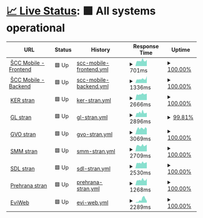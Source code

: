 # [📈 Live Status](https://scc-mobile.github.io/monitor/): <!--live status--> **🟩 All systems operational**

<!--start: status pages-->
<!-- This summary is generated by Upptime (https://github.com/upptime/upptime) -->
<!-- Do not edit this manually, your changes will be overwritten -->
<!-- prettier-ignore -->
| URL | Status | History | Response Time | Uptime |
| --- | ------ | ------- | ------------- | ------ |
| <img alt="" src="https://scc-mobile.thepatik.eu.org/cvet_barvni.png" height="13"> [ŠCC Mobile - Frontend](https://scc-mobile.thepatik.eu.org) | 🟩 Up | [scc-mobile-frontend.yml](https://github.com/scc-mobile/monitor/commits/HEAD/history/scc-mobile-frontend.yml) | <details><summary><img alt="Response time graph" src="./graphs/scc-mobile-frontend/response-time-week.png" height="20"> 701ms</summary><br><a href="https://scc-mobile.github.io/monitor/history/scc-mobile-frontend"><img alt="Response time 720" src="https://img.shields.io/endpoint?url=https%3A%2F%2Fraw.githubusercontent.com%2Fscc-mobile%2Fmonitor%2FHEAD%2Fapi%2Fscc-mobile-frontend%2Fresponse-time.json"></a><br><a href="https://scc-mobile.github.io/monitor/history/scc-mobile-frontend"><img alt="24-hour response time 812" src="https://img.shields.io/endpoint?url=https%3A%2F%2Fraw.githubusercontent.com%2Fscc-mobile%2Fmonitor%2FHEAD%2Fapi%2Fscc-mobile-frontend%2Fresponse-time-day.json"></a><br><a href="https://scc-mobile.github.io/monitor/history/scc-mobile-frontend"><img alt="7-day response time 701" src="https://img.shields.io/endpoint?url=https%3A%2F%2Fraw.githubusercontent.com%2Fscc-mobile%2Fmonitor%2FHEAD%2Fapi%2Fscc-mobile-frontend%2Fresponse-time-week.json"></a><br><a href="https://scc-mobile.github.io/monitor/history/scc-mobile-frontend"><img alt="30-day response time 708" src="https://img.shields.io/endpoint?url=https%3A%2F%2Fraw.githubusercontent.com%2Fscc-mobile%2Fmonitor%2FHEAD%2Fapi%2Fscc-mobile-frontend%2Fresponse-time-month.json"></a><br><a href="https://scc-mobile.github.io/monitor/history/scc-mobile-frontend"><img alt="1-year response time 720" src="https://img.shields.io/endpoint?url=https%3A%2F%2Fraw.githubusercontent.com%2Fscc-mobile%2Fmonitor%2FHEAD%2Fapi%2Fscc-mobile-frontend%2Fresponse-time-year.json"></a></details> | <details><summary><a href="https://scc-mobile.github.io/monitor/history/scc-mobile-frontend">100.00%</a></summary><a href="https://scc-mobile.github.io/monitor/history/scc-mobile-frontend"><img alt="All-time uptime 100.00%" src="https://img.shields.io/endpoint?url=https%3A%2F%2Fraw.githubusercontent.com%2Fscc-mobile%2Fmonitor%2FHEAD%2Fapi%2Fscc-mobile-frontend%2Fuptime.json"></a><br><a href="https://scc-mobile.github.io/monitor/history/scc-mobile-frontend"><img alt="24-hour uptime 100.00%" src="https://img.shields.io/endpoint?url=https%3A%2F%2Fraw.githubusercontent.com%2Fscc-mobile%2Fmonitor%2FHEAD%2Fapi%2Fscc-mobile-frontend%2Fuptime-day.json"></a><br><a href="https://scc-mobile.github.io/monitor/history/scc-mobile-frontend"><img alt="7-day uptime 100.00%" src="https://img.shields.io/endpoint?url=https%3A%2F%2Fraw.githubusercontent.com%2Fscc-mobile%2Fmonitor%2FHEAD%2Fapi%2Fscc-mobile-frontend%2Fuptime-week.json"></a><br><a href="https://scc-mobile.github.io/monitor/history/scc-mobile-frontend"><img alt="30-day uptime 100.00%" src="https://img.shields.io/endpoint?url=https%3A%2F%2Fraw.githubusercontent.com%2Fscc-mobile%2Fmonitor%2FHEAD%2Fapi%2Fscc-mobile-frontend%2Fuptime-month.json"></a><br><a href="https://scc-mobile.github.io/monitor/history/scc-mobile-frontend"><img alt="1-year uptime 100.00%" src="https://img.shields.io/endpoint?url=https%3A%2F%2Fraw.githubusercontent.com%2Fscc-mobile%2Fmonitor%2FHEAD%2Fapi%2Fscc-mobile-frontend%2Fuptime-year.json"></a></details>
| <img alt="" src="https://scc-mobile.thepatik.eu.org/cvet_barvni.png" height="13"> [ŠCC Mobile - Backend](https://scc-mobile-api.thepatik.eu.org) | 🟩 Up | [scc-mobile-backend.yml](https://github.com/scc-mobile/monitor/commits/HEAD/history/scc-mobile-backend.yml) | <details><summary><img alt="Response time graph" src="./graphs/scc-mobile-backend/response-time-week.png" height="20"> 1336ms</summary><br><a href="https://scc-mobile.github.io/monitor/history/scc-mobile-backend"><img alt="Response time 1259" src="https://img.shields.io/endpoint?url=https%3A%2F%2Fraw.githubusercontent.com%2Fscc-mobile%2Fmonitor%2FHEAD%2Fapi%2Fscc-mobile-backend%2Fresponse-time.json"></a><br><a href="https://scc-mobile.github.io/monitor/history/scc-mobile-backend"><img alt="24-hour response time 2251" src="https://img.shields.io/endpoint?url=https%3A%2F%2Fraw.githubusercontent.com%2Fscc-mobile%2Fmonitor%2FHEAD%2Fapi%2Fscc-mobile-backend%2Fresponse-time-day.json"></a><br><a href="https://scc-mobile.github.io/monitor/history/scc-mobile-backend"><img alt="7-day response time 1336" src="https://img.shields.io/endpoint?url=https%3A%2F%2Fraw.githubusercontent.com%2Fscc-mobile%2Fmonitor%2FHEAD%2Fapi%2Fscc-mobile-backend%2Fresponse-time-week.json"></a><br><a href="https://scc-mobile.github.io/monitor/history/scc-mobile-backend"><img alt="30-day response time 1266" src="https://img.shields.io/endpoint?url=https%3A%2F%2Fraw.githubusercontent.com%2Fscc-mobile%2Fmonitor%2FHEAD%2Fapi%2Fscc-mobile-backend%2Fresponse-time-month.json"></a><br><a href="https://scc-mobile.github.io/monitor/history/scc-mobile-backend"><img alt="1-year response time 1259" src="https://img.shields.io/endpoint?url=https%3A%2F%2Fraw.githubusercontent.com%2Fscc-mobile%2Fmonitor%2FHEAD%2Fapi%2Fscc-mobile-backend%2Fresponse-time-year.json"></a></details> | <details><summary><a href="https://scc-mobile.github.io/monitor/history/scc-mobile-backend">100.00%</a></summary><a href="https://scc-mobile.github.io/monitor/history/scc-mobile-backend"><img alt="All-time uptime 99.53%" src="https://img.shields.io/endpoint?url=https%3A%2F%2Fraw.githubusercontent.com%2Fscc-mobile%2Fmonitor%2FHEAD%2Fapi%2Fscc-mobile-backend%2Fuptime.json"></a><br><a href="https://scc-mobile.github.io/monitor/history/scc-mobile-backend"><img alt="24-hour uptime 100.00%" src="https://img.shields.io/endpoint?url=https%3A%2F%2Fraw.githubusercontent.com%2Fscc-mobile%2Fmonitor%2FHEAD%2Fapi%2Fscc-mobile-backend%2Fuptime-day.json"></a><br><a href="https://scc-mobile.github.io/monitor/history/scc-mobile-backend"><img alt="7-day uptime 100.00%" src="https://img.shields.io/endpoint?url=https%3A%2F%2Fraw.githubusercontent.com%2Fscc-mobile%2Fmonitor%2FHEAD%2Fapi%2Fscc-mobile-backend%2Fuptime-week.json"></a><br><a href="https://scc-mobile.github.io/monitor/history/scc-mobile-backend"><img alt="30-day uptime 100.00%" src="https://img.shields.io/endpoint?url=https%3A%2F%2Fraw.githubusercontent.com%2Fscc-mobile%2Fmonitor%2FHEAD%2Fapi%2Fscc-mobile-backend%2Fuptime-month.json"></a><br><a href="https://scc-mobile.github.io/monitor/history/scc-mobile-backend"><img alt="1-year uptime 99.53%" src="https://img.shields.io/endpoint?url=https%3A%2F%2Fraw.githubusercontent.com%2Fscc-mobile%2Fmonitor%2FHEAD%2Fapi%2Fscc-mobile-backend%2Fuptime-year.json"></a></details>
| <img alt="" src="https://scc-mobile.thepatik.eu.org/KER_cvet.png" height="13"> [KER stran](https://ker.sc-celje.si) | 🟩 Up | [ker-stran.yml](https://github.com/scc-mobile/monitor/commits/HEAD/history/ker-stran.yml) | <details><summary><img alt="Response time graph" src="./graphs/ker-stran/response-time-week.png" height="20"> 2666ms</summary><br><a href="https://scc-mobile.github.io/monitor/history/ker-stran"><img alt="Response time 2873" src="https://img.shields.io/endpoint?url=https%3A%2F%2Fraw.githubusercontent.com%2Fscc-mobile%2Fmonitor%2FHEAD%2Fapi%2Fker-stran%2Fresponse-time.json"></a><br><a href="https://scc-mobile.github.io/monitor/history/ker-stran"><img alt="24-hour response time 2874" src="https://img.shields.io/endpoint?url=https%3A%2F%2Fraw.githubusercontent.com%2Fscc-mobile%2Fmonitor%2FHEAD%2Fapi%2Fker-stran%2Fresponse-time-day.json"></a><br><a href="https://scc-mobile.github.io/monitor/history/ker-stran"><img alt="7-day response time 2666" src="https://img.shields.io/endpoint?url=https%3A%2F%2Fraw.githubusercontent.com%2Fscc-mobile%2Fmonitor%2FHEAD%2Fapi%2Fker-stran%2Fresponse-time-week.json"></a><br><a href="https://scc-mobile.github.io/monitor/history/ker-stran"><img alt="30-day response time 2821" src="https://img.shields.io/endpoint?url=https%3A%2F%2Fraw.githubusercontent.com%2Fscc-mobile%2Fmonitor%2FHEAD%2Fapi%2Fker-stran%2Fresponse-time-month.json"></a><br><a href="https://scc-mobile.github.io/monitor/history/ker-stran"><img alt="1-year response time 2873" src="https://img.shields.io/endpoint?url=https%3A%2F%2Fraw.githubusercontent.com%2Fscc-mobile%2Fmonitor%2FHEAD%2Fapi%2Fker-stran%2Fresponse-time-year.json"></a></details> | <details><summary><a href="https://scc-mobile.github.io/monitor/history/ker-stran">100.00%</a></summary><a href="https://scc-mobile.github.io/monitor/history/ker-stran"><img alt="All-time uptime 99.96%" src="https://img.shields.io/endpoint?url=https%3A%2F%2Fraw.githubusercontent.com%2Fscc-mobile%2Fmonitor%2FHEAD%2Fapi%2Fker-stran%2Fuptime.json"></a><br><a href="https://scc-mobile.github.io/monitor/history/ker-stran"><img alt="24-hour uptime 100.00%" src="https://img.shields.io/endpoint?url=https%3A%2F%2Fraw.githubusercontent.com%2Fscc-mobile%2Fmonitor%2FHEAD%2Fapi%2Fker-stran%2Fuptime-day.json"></a><br><a href="https://scc-mobile.github.io/monitor/history/ker-stran"><img alt="7-day uptime 100.00%" src="https://img.shields.io/endpoint?url=https%3A%2F%2Fraw.githubusercontent.com%2Fscc-mobile%2Fmonitor%2FHEAD%2Fapi%2Fker-stran%2Fuptime-week.json"></a><br><a href="https://scc-mobile.github.io/monitor/history/ker-stran"><img alt="30-day uptime 99.95%" src="https://img.shields.io/endpoint?url=https%3A%2F%2Fraw.githubusercontent.com%2Fscc-mobile%2Fmonitor%2FHEAD%2Fapi%2Fker-stran%2Fuptime-month.json"></a><br><a href="https://scc-mobile.github.io/monitor/history/ker-stran"><img alt="1-year uptime 99.96%" src="https://img.shields.io/endpoint?url=https%3A%2F%2Fraw.githubusercontent.com%2Fscc-mobile%2Fmonitor%2FHEAD%2Fapi%2Fker-stran%2Fuptime-year.json"></a></details>
| <img alt="" src="https://scc-mobile.thepatik.eu.org/GL_cvet.png" height="13"> [GL stran](https://gl.sc-celje.si) | 🟩 Up | [gl-stran.yml](https://github.com/scc-mobile/monitor/commits/HEAD/history/gl-stran.yml) | <details><summary><img alt="Response time graph" src="./graphs/gl-stran/response-time-week.png" height="20"> 2896ms</summary><br><a href="https://scc-mobile.github.io/monitor/history/gl-stran"><img alt="Response time 3123" src="https://img.shields.io/endpoint?url=https%3A%2F%2Fraw.githubusercontent.com%2Fscc-mobile%2Fmonitor%2FHEAD%2Fapi%2Fgl-stran%2Fresponse-time.json"></a><br><a href="https://scc-mobile.github.io/monitor/history/gl-stran"><img alt="24-hour response time 2874" src="https://img.shields.io/endpoint?url=https%3A%2F%2Fraw.githubusercontent.com%2Fscc-mobile%2Fmonitor%2FHEAD%2Fapi%2Fgl-stran%2Fresponse-time-day.json"></a><br><a href="https://scc-mobile.github.io/monitor/history/gl-stran"><img alt="7-day response time 2896" src="https://img.shields.io/endpoint?url=https%3A%2F%2Fraw.githubusercontent.com%2Fscc-mobile%2Fmonitor%2FHEAD%2Fapi%2Fgl-stran%2Fresponse-time-week.json"></a><br><a href="https://scc-mobile.github.io/monitor/history/gl-stran"><img alt="30-day response time 3077" src="https://img.shields.io/endpoint?url=https%3A%2F%2Fraw.githubusercontent.com%2Fscc-mobile%2Fmonitor%2FHEAD%2Fapi%2Fgl-stran%2Fresponse-time-month.json"></a><br><a href="https://scc-mobile.github.io/monitor/history/gl-stran"><img alt="1-year response time 3123" src="https://img.shields.io/endpoint?url=https%3A%2F%2Fraw.githubusercontent.com%2Fscc-mobile%2Fmonitor%2FHEAD%2Fapi%2Fgl-stran%2Fresponse-time-year.json"></a></details> | <details><summary><a href="https://scc-mobile.github.io/monitor/history/gl-stran">99.81%</a></summary><a href="https://scc-mobile.github.io/monitor/history/gl-stran"><img alt="All-time uptime 99.96%" src="https://img.shields.io/endpoint?url=https%3A%2F%2Fraw.githubusercontent.com%2Fscc-mobile%2Fmonitor%2FHEAD%2Fapi%2Fgl-stran%2Fuptime.json"></a><br><a href="https://scc-mobile.github.io/monitor/history/gl-stran"><img alt="24-hour uptime 98.64%" src="https://img.shields.io/endpoint?url=https%3A%2F%2Fraw.githubusercontent.com%2Fscc-mobile%2Fmonitor%2FHEAD%2Fapi%2Fgl-stran%2Fuptime-day.json"></a><br><a href="https://scc-mobile.github.io/monitor/history/gl-stran"><img alt="7-day uptime 99.81%" src="https://img.shields.io/endpoint?url=https%3A%2F%2Fraw.githubusercontent.com%2Fscc-mobile%2Fmonitor%2FHEAD%2Fapi%2Fgl-stran%2Fuptime-week.json"></a><br><a href="https://scc-mobile.github.io/monitor/history/gl-stran"><img alt="30-day uptime 99.96%" src="https://img.shields.io/endpoint?url=https%3A%2F%2Fraw.githubusercontent.com%2Fscc-mobile%2Fmonitor%2FHEAD%2Fapi%2Fgl-stran%2Fuptime-month.json"></a><br><a href="https://scc-mobile.github.io/monitor/history/gl-stran"><img alt="1-year uptime 99.96%" src="https://img.shields.io/endpoint?url=https%3A%2F%2Fraw.githubusercontent.com%2Fscc-mobile%2Fmonitor%2FHEAD%2Fapi%2Fgl-stran%2Fuptime-year.json"></a></details>
| <img alt="" src="https://scc-mobile.thepatik.eu.org/GVO_cvet.png" height="13"> [GVO stran](https://gvo.sc-celje.si) | 🟩 Up | [gvo-stran.yml](https://github.com/scc-mobile/monitor/commits/HEAD/history/gvo-stran.yml) | <details><summary><img alt="Response time graph" src="./graphs/gvo-stran/response-time-week.png" height="20"> 3069ms</summary><br><a href="https://scc-mobile.github.io/monitor/history/gvo-stran"><img alt="Response time 3187" src="https://img.shields.io/endpoint?url=https%3A%2F%2Fraw.githubusercontent.com%2Fscc-mobile%2Fmonitor%2FHEAD%2Fapi%2Fgvo-stran%2Fresponse-time.json"></a><br><a href="https://scc-mobile.github.io/monitor/history/gvo-stran"><img alt="24-hour response time 2943" src="https://img.shields.io/endpoint?url=https%3A%2F%2Fraw.githubusercontent.com%2Fscc-mobile%2Fmonitor%2FHEAD%2Fapi%2Fgvo-stran%2Fresponse-time-day.json"></a><br><a href="https://scc-mobile.github.io/monitor/history/gvo-stran"><img alt="7-day response time 3069" src="https://img.shields.io/endpoint?url=https%3A%2F%2Fraw.githubusercontent.com%2Fscc-mobile%2Fmonitor%2FHEAD%2Fapi%2Fgvo-stran%2Fresponse-time-week.json"></a><br><a href="https://scc-mobile.github.io/monitor/history/gvo-stran"><img alt="30-day response time 3157" src="https://img.shields.io/endpoint?url=https%3A%2F%2Fraw.githubusercontent.com%2Fscc-mobile%2Fmonitor%2FHEAD%2Fapi%2Fgvo-stran%2Fresponse-time-month.json"></a><br><a href="https://scc-mobile.github.io/monitor/history/gvo-stran"><img alt="1-year response time 3187" src="https://img.shields.io/endpoint?url=https%3A%2F%2Fraw.githubusercontent.com%2Fscc-mobile%2Fmonitor%2FHEAD%2Fapi%2Fgvo-stran%2Fresponse-time-year.json"></a></details> | <details><summary><a href="https://scc-mobile.github.io/monitor/history/gvo-stran">100.00%</a></summary><a href="https://scc-mobile.github.io/monitor/history/gvo-stran"><img alt="All-time uptime 99.98%" src="https://img.shields.io/endpoint?url=https%3A%2F%2Fraw.githubusercontent.com%2Fscc-mobile%2Fmonitor%2FHEAD%2Fapi%2Fgvo-stran%2Fuptime.json"></a><br><a href="https://scc-mobile.github.io/monitor/history/gvo-stran"><img alt="24-hour uptime 100.00%" src="https://img.shields.io/endpoint?url=https%3A%2F%2Fraw.githubusercontent.com%2Fscc-mobile%2Fmonitor%2FHEAD%2Fapi%2Fgvo-stran%2Fuptime-day.json"></a><br><a href="https://scc-mobile.github.io/monitor/history/gvo-stran"><img alt="7-day uptime 100.00%" src="https://img.shields.io/endpoint?url=https%3A%2F%2Fraw.githubusercontent.com%2Fscc-mobile%2Fmonitor%2FHEAD%2Fapi%2Fgvo-stran%2Fuptime-week.json"></a><br><a href="https://scc-mobile.github.io/monitor/history/gvo-stran"><img alt="30-day uptime 100.00%" src="https://img.shields.io/endpoint?url=https%3A%2F%2Fraw.githubusercontent.com%2Fscc-mobile%2Fmonitor%2FHEAD%2Fapi%2Fgvo-stran%2Fuptime-month.json"></a><br><a href="https://scc-mobile.github.io/monitor/history/gvo-stran"><img alt="1-year uptime 99.98%" src="https://img.shields.io/endpoint?url=https%3A%2F%2Fraw.githubusercontent.com%2Fscc-mobile%2Fmonitor%2FHEAD%2Fapi%2Fgvo-stran%2Fuptime-year.json"></a></details>
| <img alt="" src="https://scc-mobile.thepatik.eu.org/SMM_cvet.png" height="13"> [SMM stran](https://smm.sc-celje.si) | 🟩 Up | [smm-stran.yml](https://github.com/scc-mobile/monitor/commits/HEAD/history/smm-stran.yml) | <details><summary><img alt="Response time graph" src="./graphs/smm-stran/response-time-week.png" height="20"> 2709ms</summary><br><a href="https://scc-mobile.github.io/monitor/history/smm-stran"><img alt="Response time 2939" src="https://img.shields.io/endpoint?url=https%3A%2F%2Fraw.githubusercontent.com%2Fscc-mobile%2Fmonitor%2FHEAD%2Fapi%2Fsmm-stran%2Fresponse-time.json"></a><br><a href="https://scc-mobile.github.io/monitor/history/smm-stran"><img alt="24-hour response time 3046" src="https://img.shields.io/endpoint?url=https%3A%2F%2Fraw.githubusercontent.com%2Fscc-mobile%2Fmonitor%2FHEAD%2Fapi%2Fsmm-stran%2Fresponse-time-day.json"></a><br><a href="https://scc-mobile.github.io/monitor/history/smm-stran"><img alt="7-day response time 2709" src="https://img.shields.io/endpoint?url=https%3A%2F%2Fraw.githubusercontent.com%2Fscc-mobile%2Fmonitor%2FHEAD%2Fapi%2Fsmm-stran%2Fresponse-time-week.json"></a><br><a href="https://scc-mobile.github.io/monitor/history/smm-stran"><img alt="30-day response time 2914" src="https://img.shields.io/endpoint?url=https%3A%2F%2Fraw.githubusercontent.com%2Fscc-mobile%2Fmonitor%2FHEAD%2Fapi%2Fsmm-stran%2Fresponse-time-month.json"></a><br><a href="https://scc-mobile.github.io/monitor/history/smm-stran"><img alt="1-year response time 2939" src="https://img.shields.io/endpoint?url=https%3A%2F%2Fraw.githubusercontent.com%2Fscc-mobile%2Fmonitor%2FHEAD%2Fapi%2Fsmm-stran%2Fresponse-time-year.json"></a></details> | <details><summary><a href="https://scc-mobile.github.io/monitor/history/smm-stran">100.00%</a></summary><a href="https://scc-mobile.github.io/monitor/history/smm-stran"><img alt="All-time uptime 99.98%" src="https://img.shields.io/endpoint?url=https%3A%2F%2Fraw.githubusercontent.com%2Fscc-mobile%2Fmonitor%2FHEAD%2Fapi%2Fsmm-stran%2Fuptime.json"></a><br><a href="https://scc-mobile.github.io/monitor/history/smm-stran"><img alt="24-hour uptime 100.00%" src="https://img.shields.io/endpoint?url=https%3A%2F%2Fraw.githubusercontent.com%2Fscc-mobile%2Fmonitor%2FHEAD%2Fapi%2Fsmm-stran%2Fuptime-day.json"></a><br><a href="https://scc-mobile.github.io/monitor/history/smm-stran"><img alt="7-day uptime 100.00%" src="https://img.shields.io/endpoint?url=https%3A%2F%2Fraw.githubusercontent.com%2Fscc-mobile%2Fmonitor%2FHEAD%2Fapi%2Fsmm-stran%2Fuptime-week.json"></a><br><a href="https://scc-mobile.github.io/monitor/history/smm-stran"><img alt="30-day uptime 100.00%" src="https://img.shields.io/endpoint?url=https%3A%2F%2Fraw.githubusercontent.com%2Fscc-mobile%2Fmonitor%2FHEAD%2Fapi%2Fsmm-stran%2Fuptime-month.json"></a><br><a href="https://scc-mobile.github.io/monitor/history/smm-stran"><img alt="1-year uptime 99.98%" src="https://img.shields.io/endpoint?url=https%3A%2F%2Fraw.githubusercontent.com%2Fscc-mobile%2Fmonitor%2FHEAD%2Fapi%2Fsmm-stran%2Fuptime-year.json"></a></details>
| <img alt="" src="https://scc-mobile.thepatik.eu.org/SDL_cvet.png" height="13"> [SDL stran](https://sdl.sc-celje.si) | 🟩 Up | [sdl-stran.yml](https://github.com/scc-mobile/monitor/commits/HEAD/history/sdl-stran.yml) | <details><summary><img alt="Response time graph" src="./graphs/sdl-stran/response-time-week.png" height="20"> 2530ms</summary><br><a href="https://scc-mobile.github.io/monitor/history/sdl-stran"><img alt="Response time 2746" src="https://img.shields.io/endpoint?url=https%3A%2F%2Fraw.githubusercontent.com%2Fscc-mobile%2Fmonitor%2FHEAD%2Fapi%2Fsdl-stran%2Fresponse-time.json"></a><br><a href="https://scc-mobile.github.io/monitor/history/sdl-stran"><img alt="24-hour response time 2762" src="https://img.shields.io/endpoint?url=https%3A%2F%2Fraw.githubusercontent.com%2Fscc-mobile%2Fmonitor%2FHEAD%2Fapi%2Fsdl-stran%2Fresponse-time-day.json"></a><br><a href="https://scc-mobile.github.io/monitor/history/sdl-stran"><img alt="7-day response time 2530" src="https://img.shields.io/endpoint?url=https%3A%2F%2Fraw.githubusercontent.com%2Fscc-mobile%2Fmonitor%2FHEAD%2Fapi%2Fsdl-stran%2Fresponse-time-week.json"></a><br><a href="https://scc-mobile.github.io/monitor/history/sdl-stran"><img alt="30-day response time 2662" src="https://img.shields.io/endpoint?url=https%3A%2F%2Fraw.githubusercontent.com%2Fscc-mobile%2Fmonitor%2FHEAD%2Fapi%2Fsdl-stran%2Fresponse-time-month.json"></a><br><a href="https://scc-mobile.github.io/monitor/history/sdl-stran"><img alt="1-year response time 2746" src="https://img.shields.io/endpoint?url=https%3A%2F%2Fraw.githubusercontent.com%2Fscc-mobile%2Fmonitor%2FHEAD%2Fapi%2Fsdl-stran%2Fresponse-time-year.json"></a></details> | <details><summary><a href="https://scc-mobile.github.io/monitor/history/sdl-stran">100.00%</a></summary><a href="https://scc-mobile.github.io/monitor/history/sdl-stran"><img alt="All-time uptime 99.98%" src="https://img.shields.io/endpoint?url=https%3A%2F%2Fraw.githubusercontent.com%2Fscc-mobile%2Fmonitor%2FHEAD%2Fapi%2Fsdl-stran%2Fuptime.json"></a><br><a href="https://scc-mobile.github.io/monitor/history/sdl-stran"><img alt="24-hour uptime 100.00%" src="https://img.shields.io/endpoint?url=https%3A%2F%2Fraw.githubusercontent.com%2Fscc-mobile%2Fmonitor%2FHEAD%2Fapi%2Fsdl-stran%2Fuptime-day.json"></a><br><a href="https://scc-mobile.github.io/monitor/history/sdl-stran"><img alt="7-day uptime 100.00%" src="https://img.shields.io/endpoint?url=https%3A%2F%2Fraw.githubusercontent.com%2Fscc-mobile%2Fmonitor%2FHEAD%2Fapi%2Fsdl-stran%2Fuptime-week.json"></a><br><a href="https://scc-mobile.github.io/monitor/history/sdl-stran"><img alt="30-day uptime 100.00%" src="https://img.shields.io/endpoint?url=https%3A%2F%2Fraw.githubusercontent.com%2Fscc-mobile%2Fmonitor%2FHEAD%2Fapi%2Fsdl-stran%2Fuptime-month.json"></a><br><a href="https://scc-mobile.github.io/monitor/history/sdl-stran"><img alt="1-year uptime 99.98%" src="https://img.shields.io/endpoint?url=https%3A%2F%2Fraw.githubusercontent.com%2Fscc-mobile%2Fmonitor%2FHEAD%2Fapi%2Fsdl-stran%2Fuptime-year.json"></a></details>
| <img alt="" src="https://prehrana.sc-celje.si/assets/images/logo.png" height="13"> [Prehrana stran](https://prehrana.sc-celje.si) | 🟩 Up | [prehrana-stran.yml](https://github.com/scc-mobile/monitor/commits/HEAD/history/prehrana-stran.yml) | <details><summary><img alt="Response time graph" src="./graphs/prehrana-stran/response-time-week.png" height="20"> 1268ms</summary><br><a href="https://scc-mobile.github.io/monitor/history/prehrana-stran"><img alt="Response time 1307" src="https://img.shields.io/endpoint?url=https%3A%2F%2Fraw.githubusercontent.com%2Fscc-mobile%2Fmonitor%2FHEAD%2Fapi%2Fprehrana-stran%2Fresponse-time.json"></a><br><a href="https://scc-mobile.github.io/monitor/history/prehrana-stran"><img alt="24-hour response time 1586" src="https://img.shields.io/endpoint?url=https%3A%2F%2Fraw.githubusercontent.com%2Fscc-mobile%2Fmonitor%2FHEAD%2Fapi%2Fprehrana-stran%2Fresponse-time-day.json"></a><br><a href="https://scc-mobile.github.io/monitor/history/prehrana-stran"><img alt="7-day response time 1268" src="https://img.shields.io/endpoint?url=https%3A%2F%2Fraw.githubusercontent.com%2Fscc-mobile%2Fmonitor%2FHEAD%2Fapi%2Fprehrana-stran%2Fresponse-time-week.json"></a><br><a href="https://scc-mobile.github.io/monitor/history/prehrana-stran"><img alt="30-day response time 1239" src="https://img.shields.io/endpoint?url=https%3A%2F%2Fraw.githubusercontent.com%2Fscc-mobile%2Fmonitor%2FHEAD%2Fapi%2Fprehrana-stran%2Fresponse-time-month.json"></a><br><a href="https://scc-mobile.github.io/monitor/history/prehrana-stran"><img alt="1-year response time 1307" src="https://img.shields.io/endpoint?url=https%3A%2F%2Fraw.githubusercontent.com%2Fscc-mobile%2Fmonitor%2FHEAD%2Fapi%2Fprehrana-stran%2Fresponse-time-year.json"></a></details> | <details><summary><a href="https://scc-mobile.github.io/monitor/history/prehrana-stran">100.00%</a></summary><a href="https://scc-mobile.github.io/monitor/history/prehrana-stran"><img alt="All-time uptime 99.98%" src="https://img.shields.io/endpoint?url=https%3A%2F%2Fraw.githubusercontent.com%2Fscc-mobile%2Fmonitor%2FHEAD%2Fapi%2Fprehrana-stran%2Fuptime.json"></a><br><a href="https://scc-mobile.github.io/monitor/history/prehrana-stran"><img alt="24-hour uptime 100.00%" src="https://img.shields.io/endpoint?url=https%3A%2F%2Fraw.githubusercontent.com%2Fscc-mobile%2Fmonitor%2FHEAD%2Fapi%2Fprehrana-stran%2Fuptime-day.json"></a><br><a href="https://scc-mobile.github.io/monitor/history/prehrana-stran"><img alt="7-day uptime 100.00%" src="https://img.shields.io/endpoint?url=https%3A%2F%2Fraw.githubusercontent.com%2Fscc-mobile%2Fmonitor%2FHEAD%2Fapi%2Fprehrana-stran%2Fuptime-week.json"></a><br><a href="https://scc-mobile.github.io/monitor/history/prehrana-stran"><img alt="30-day uptime 100.00%" src="https://img.shields.io/endpoint?url=https%3A%2F%2Fraw.githubusercontent.com%2Fscc-mobile%2Fmonitor%2FHEAD%2Fapi%2Fprehrana-stran%2Fuptime-month.json"></a><br><a href="https://scc-mobile.github.io/monitor/history/prehrana-stran"><img alt="1-year uptime 99.98%" src="https://img.shields.io/endpoint?url=https%3A%2F%2Fraw.githubusercontent.com%2Fscc-mobile%2Fmonitor%2FHEAD%2Fapi%2Fprehrana-stran%2Fuptime-year.json"></a></details>
| <img alt="" src="https://eportal.sc-celje.si/EWePortal/img/eviwebSIS.ico" height="13"> [EviWeb](https://eportal.sc-celje.si/EWePortal-cgi/EWePortal.exe/getdata?CID=000:-:0000000000&ACT=getPUBCID&PMD=3.081) | 🟩 Up | [evi-web.yml](https://github.com/scc-mobile/monitor/commits/HEAD/history/evi-web.yml) | <details><summary><img alt="Response time graph" src="./graphs/evi-web/response-time-week.png" height="20"> 2289ms</summary><br><a href="https://scc-mobile.github.io/monitor/history/evi-web"><img alt="Response time 2727" src="https://img.shields.io/endpoint?url=https%3A%2F%2Fraw.githubusercontent.com%2Fscc-mobile%2Fmonitor%2FHEAD%2Fapi%2Fevi-web%2Fresponse-time.json"></a><br><a href="https://scc-mobile.github.io/monitor/history/evi-web"><img alt="24-hour response time 1285" src="https://img.shields.io/endpoint?url=https%3A%2F%2Fraw.githubusercontent.com%2Fscc-mobile%2Fmonitor%2FHEAD%2Fapi%2Fevi-web%2Fresponse-time-day.json"></a><br><a href="https://scc-mobile.github.io/monitor/history/evi-web"><img alt="7-day response time 2289" src="https://img.shields.io/endpoint?url=https%3A%2F%2Fraw.githubusercontent.com%2Fscc-mobile%2Fmonitor%2FHEAD%2Fapi%2Fevi-web%2Fresponse-time-week.json"></a><br><a href="https://scc-mobile.github.io/monitor/history/evi-web"><img alt="30-day response time 2208" src="https://img.shields.io/endpoint?url=https%3A%2F%2Fraw.githubusercontent.com%2Fscc-mobile%2Fmonitor%2FHEAD%2Fapi%2Fevi-web%2Fresponse-time-month.json"></a><br><a href="https://scc-mobile.github.io/monitor/history/evi-web"><img alt="1-year response time 2727" src="https://img.shields.io/endpoint?url=https%3A%2F%2Fraw.githubusercontent.com%2Fscc-mobile%2Fmonitor%2FHEAD%2Fapi%2Fevi-web%2Fresponse-time-year.json"></a></details> | <details><summary><a href="https://scc-mobile.github.io/monitor/history/evi-web">100.00%</a></summary><a href="https://scc-mobile.github.io/monitor/history/evi-web"><img alt="All-time uptime 96.53%" src="https://img.shields.io/endpoint?url=https%3A%2F%2Fraw.githubusercontent.com%2Fscc-mobile%2Fmonitor%2FHEAD%2Fapi%2Fevi-web%2Fuptime.json"></a><br><a href="https://scc-mobile.github.io/monitor/history/evi-web"><img alt="24-hour uptime 100.00%" src="https://img.shields.io/endpoint?url=https%3A%2F%2Fraw.githubusercontent.com%2Fscc-mobile%2Fmonitor%2FHEAD%2Fapi%2Fevi-web%2Fuptime-day.json"></a><br><a href="https://scc-mobile.github.io/monitor/history/evi-web"><img alt="7-day uptime 100.00%" src="https://img.shields.io/endpoint?url=https%3A%2F%2Fraw.githubusercontent.com%2Fscc-mobile%2Fmonitor%2FHEAD%2Fapi%2Fevi-web%2Fuptime-week.json"></a><br><a href="https://scc-mobile.github.io/monitor/history/evi-web"><img alt="30-day uptime 97.21%" src="https://img.shields.io/endpoint?url=https%3A%2F%2Fraw.githubusercontent.com%2Fscc-mobile%2Fmonitor%2FHEAD%2Fapi%2Fevi-web%2Fuptime-month.json"></a><br><a href="https://scc-mobile.github.io/monitor/history/evi-web"><img alt="1-year uptime 96.53%" src="https://img.shields.io/endpoint?url=https%3A%2F%2Fraw.githubusercontent.com%2Fscc-mobile%2Fmonitor%2FHEAD%2Fapi%2Fevi-web%2Fuptime-year.json"></a></details>

<!--end: status pages-->
